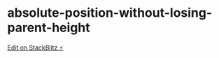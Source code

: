 # absolute-position-without-losing-parent-height

[Edit on StackBlitz ⚡️](https://stackblitz.com/edit/absolute-position-without-losing-parent-height)